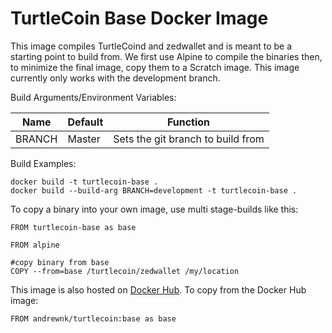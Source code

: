 # TurtleCoin Base Docker Image

This image compiles TurtleCoind and zedwallet and is meant to be a starting point to build from. We first use Alpine to compile the binaries then, to minimize the final image, copy them to a Scratch image. This image currently only works with the development branch.

Build Arguments/Environment Variables:

| Name | Default | Function |
| --- | --- | --- |
| BRANCH | Master | Sets the git branch to build from |

Build Examples:
```
docker build -t turtlecoin-base .
docker build --build-arg BRANCH=development -t turtlecoin-base .
```

To copy a binary into your own image, use multi stage-builds like this:
```
FROM turtlecoin-base as base

FROM alpine

#copy binary from base
COPY --from=base /turtlecoin/zedwallet /my/location
```

This image is also hosted on [Docker Hub](https://cloud.docker.com/u/andrewnk/repository/docker/andrewnk/turtlecoin). To copy from the Docker Hub image:

```
FROM andrewnk/turtlecoin:base as base
```